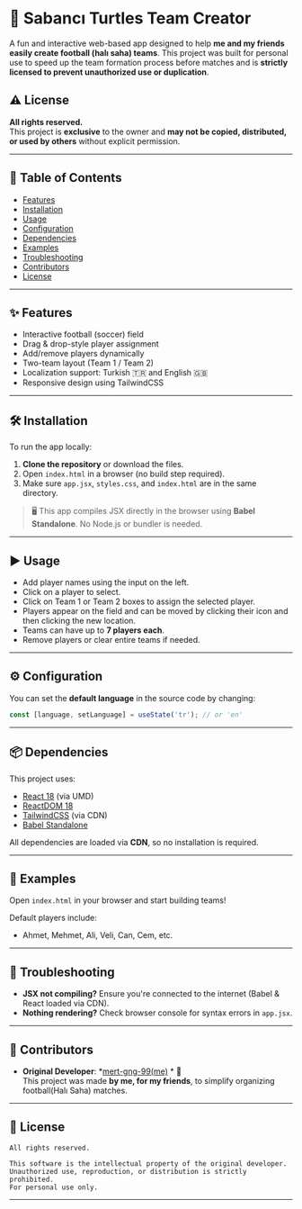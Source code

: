 # 🐢 Sabancı Turtles Team Creator

A fun and interactive web-based app designed to help **me and my friends easily create football (halı saha) teams**. This project was built for personal use to speed up the team formation process before matches and is **strictly licensed to prevent unauthorized use or duplication**.

## ⚠️ License

**All rights reserved.**  
This project is **exclusive** to the owner and **may not be copied, distributed, or used by others** without explicit permission.

---

## 📑 Table of Contents

- [Features](#features)
- [Installation](#installation)
- [Usage](#usage)
- [Configuration](#configuration)
- [Dependencies](#dependencies)
- [Examples](#examples)
- [Troubleshooting](#troubleshooting)
- [Contributors](#contributors)
- [License](#license)

---

## ✨ Features

- Interactive football (soccer) field
- Drag & drop-style player assignment
- Add/remove players dynamically
- Two-team layout (Team 1 / Team 2)
- Localization support: Turkish 🇹🇷 and English 🇬🇧
- Responsive design using TailwindCSS

---

## 🛠 Installation

To run the app locally:

1. **Clone the repository** or download the files.
2. Open `index.html` in a browser (no build step required).
3. Make sure `app.jsx`, `styles.css`, and `index.html` are in the same directory.

> 🖥 This app compiles JSX directly in the browser using **Babel Standalone**. No Node.js or bundler is needed.

---

## ▶️ Usage

- Add player names using the input on the left.
- Click on a player to select.
- Click on Team 1 or Team 2 boxes to assign the selected player.
- Players appear on the field and can be moved by clicking their icon and then clicking the new location.
- Teams can have up to **7 players each**.
- Remove players or clear entire teams if needed.

---

## ⚙️ Configuration

You can set the **default language** in the source code by changing:

```jsx
const [language, setLanguage] = useState('tr'); // or 'en'
```

---

## 📦 Dependencies

This project uses:

- [React 18](https://reactjs.org/) (via UMD)
- [ReactDOM 18](https://reactjs.org/)
- [TailwindCSS](https://tailwindcss.com/) (via CDN)
- [Babel Standalone](https://babeljs.io/docs/en/babel-standalone)

All dependencies are loaded via **CDN**, so no installation is required.

---

## 🧪 Examples

Open `index.html` in your browser and start building teams!

Default players include:
- Ahmet, Mehmet, Ali, Veli, Can, Cem, etc.

---

## 🧯 Troubleshooting

- **JSX not compiling?** Ensure you're connected to the internet (Babel & React loaded via CDN).
- **Nothing rendering?** Check browser console for syntax errors in `app.jsx`.

---

## 👤 Contributors

- **Original Developer**: *[mert-gng-99(me)](https://github.com/mert-gng-99) * 🎉  
  This project was made **by me, for my friends**, to simplify organizing football(Halı Saha) matches.

---

## 📄 License

```
All rights reserved.

This software is the intellectual property of the original developer.
Unauthorized use, reproduction, or distribution is strictly prohibited.
For personal use only.
```

---
